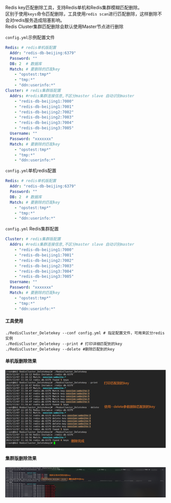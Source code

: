 Redis key匹配删除工具，支持Redis单机和Redis集群模糊匹配删除。   
区别于使用`keys`命令匹配删除，工具使用`redis scan`进行匹配删除，这样删除不会对redis服务造成阻塞影响。  
Redis Cluster集群匹配删除会默认使用Master节点进行删除

`config.yml`示例配置文件
```yml
Redis: # redis单机版配置
  Addr: "redis-db-beijing:6379"
  Password: ""
  DB: 2  # 数据库
  Match: # 要删除的匹配key
    - "opstest:tmp*"
    - "tmp:*"
    - "ddn:userinfo:*"
Cluster: # redis集群版配置
  Addrs: #redis集群连接信息,不区分master slave 自动识别master
    - "redis-db-beijing1:7000"
    - "redis-db-beijing1:7001"
    - "redis-db-beijing2:7002"
    - "redis-db-beijing2:7003"
    - "redis-db-beijing3:7004"
    - "redis-db-beijing3:7005"
  Username: ""
  Password: "xxxxxxx"
  Match: # 要删除的匹配key
    - "opstest:tmp*"
    - "tmp:*"
    - "ddn:userinfo:*"
```
`config.yml`单机redis配置
```yml
Redis: # redis单机版配置
  Addr: "redis-db-beijing:6379"
  Password: ""
  DB: 2  # 数据库
  Match: # 要删除的匹配key
    - "opstest:tmp*"
    - "tmp:*"
    - "ddn:userinfo:*"
```
`config.yml` Redis集群配置
```yaml
Cluster: # redis集群版配置
  Addrs: #redis集群连接信息,不区分master slave 自动识别master
    - "redis-db-beijing1:7000"
    - "redis-db-beijing1:7001"
    - "redis-db-beijing2:7002"
    - "redis-db-beijing2:7003"
    - "redis-db-beijing3:7004"
    - "redis-db-beijing3:7005"
  Username: ""
  Password: "xxxxxxx"
  Match: # 要删除的匹配key
    - "opstest:tmp*"
    - "tmp:*"
    - "ddn:userinfo:*"
```

#### 工具使用

```shell
./RedisCluster_Deletekey --conf config.yml # 指定配置文件，可用来区分redis实例
./RedisCluster_Deletekey --print # 打印详细匹配到的key
./RedisCluster_Deletekey --delete #删除匹配到的key
```

#### 单机版删除效果
![img](images/2.png)

#### 集群版删除效果
![img](images/3.png)